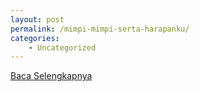 ```yaml
---
layout: post
permalink: /mimpi-mimpi-serta-harapanku/
categories:
    - Uncategorized
---
```


[Baca Selengkapnya](/07)
